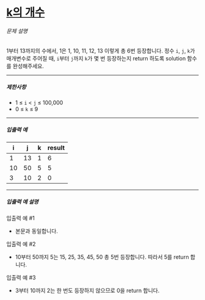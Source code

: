 # [k의 개수](https://school.programmers.co.kr/learn/courses/30/lessons/120887)


###### 문제 설명


1부터 13까지의 수에서, 1은 1, 10, 11, 12, 13 이렇게 총 6번 등장합니다. 정수 `i`, `j`, `k`가 매개변수로 주어질 때, `i`부터 `j`까지 `k`가 몇 번 등장하는지 return 하도록 solution 함수를 완성해주세요.




---


##### 제한사항


* 1 ≤ `i` \< `j` ≤ 100,000
* 0 ≤ `k` ≤ 9




---


##### 입출력 예




| i | j | k | result |
| --- | --- | --- | --- |
| 1 | 13 | 1 | 6 |
| 10 | 50 | 5 | 5 |
| 3 | 10 | 2 | 0 |




---


##### 입출력 예 설명


입출력 예 \#1


* 본문과 동일합니다.


입출력 예 \#2


* 10부터 50까지 5는 15, 25, 35, 45, 50 총 5번 등장합니다. 따라서 5를 return 합니다.


입출력 예 \#3


* 3부터 10까지 2는 한 번도 등장하지 않으므로 0을 return 합니다.



